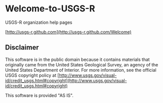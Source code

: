 Welcome-to-USGS-R
=================

USGS-R organization help pages

[http://usgs-r.github.com](http://usgs-r.github.com/Welcome)

Disclaimer
----------
This software is in the public domain because it contains materials that originally came from the United States Geological Survey, an agency of the United States Department of Interior. For more information, see the official USGS copyright policy at [http://www.usgs.gov/visual-id/credit_usgs.html#copyright](http://www.usgs.gov/visual-id/credit_usgs.html#copyright)

This software is provided "AS IS".

